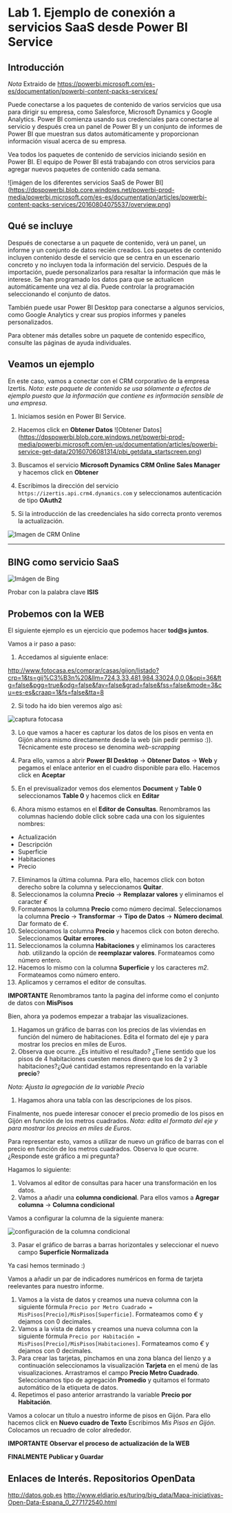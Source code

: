 Lab 1. Ejemplo de conexión a servicios SaaS desde Power BI Service
================

Introducción
------------

*Nota* Extraido de https://powerbi.microsoft.com/es-es/documentation/powerbi-content-packs-services/

Puede conectarse a los paquetes de contenido de varios servicios que usa para dirigir su empresa, como Salesforce, Microsoft Dynamics y Google Analytics. Power BI comienza usando sus credenciales para conectarse al servicio y después crea un panel de Power BI y un conjunto de informes de Power BI que muestran sus datos automáticamente y proporcionan información visual acerca de su empresa.

Vea todos los paquetes de contenido de servicios iniciando sesión en Power BI. El equipo de Power BI está trabajando con otros servicios para agregar nuevos paquetes de contenido cada semana.

![imágen de los diferentes servicios SaaS de Power BI] (https://dpspowerbi.blob.core.windows.net/powerbi-prod-media/powerbi.microsoft.com/es-es/documentation/articles/powerbi-content-packs-services/20160804075537/overview.png)

Qué se incluye
------------
Después de conectarse a un paquete de contenido, verá un panel, un informe y un conjunto de datos recién creados. Los paquetes de contenido incluyen contenido desde el servicio que se centra en un escenario concreto y no incluyen toda la información del servicio. Después de la importación, puede personalizarlos para resaltar la información que más le interese. Se han programado los datos para que se actualicen automáticamente una vez al día. Puede controlar la programación seleccionando el conjunto de datos.

También puede usar Power BI Desktop para conectarse a algunos servicios, como Google Analytics y crear sus propios informes y paneles personalizados.

Para obtener más detalles sobre un paquete de contenido específico, consulte las páginas de ayuda individuales.

Veamos un ejemplo
------------
En este caso, vamos a conectar con el CRM corporativo de la empresa Izertis.
*Nota: este paquete de contenido se usa sólamente a efectos de ejemplo puesto que la información que contiene es información sensible de una empresa*.

1. Iniciamos sesión en Power BI Service.
2. Hacemos click en **Obtener Datos** ![Obtener Datos] (https://dpspowerbi.blob.core.windows.net/powerbi-prod-media/powerbi.microsoft.com/en-us/documentation/articles/powerbi-service-get-data/20160706081314/pbi_getdata_startscreen.png)

3. Buscamos el servicio **Microsoft Dynamics CRM Online Sales Manager** y hacemos click en **Obtener**
4. Escribimos la dirección del servicio `https://izertis.api.crm4.dynamics.com` y seleccionamos autenticación de tipo **OAuth2**
5. Si la introducción de las creedenciales ha sido correcta pronto veremos la actualización. 

![Imagen de CRM Online][CRM]

[CRM]: CRM_SaaS.PNG

------------

BING como servicio SaaS
------------
![Imágen de Bing][BING]

[BING]: BING_SaaS.PNG

Probar con la palabra clave **ISIS**

Probemos con la WEB
------------
El siguiente ejemplo es un ejercicio que podemos hacer **tod@s juntos**.

Vamos a ir paso a paso:

1. Accedamos al siguiente enlace: 

http://www.fotocasa.es/comprar/casas/gijon/listado?crp=1&ts=gij%C3%B3n%20&llm=724,3,33,481,984,33024,0,0,0&opi=36&ftg=false&pgg=true&odg=false&fav=false&grad=false&fss=false&mode=3&cu=es-es&craap=1&fs=false&tta=8 

2. Si todo ha ido bien veremos algo así:



![captura fotocasa](fotocasa.PNG)




3. Lo que vamos a hacer es capturar los datos de los pisos en venta en Gijón ahora mismo directamente desde la web (sin pedir permiso :)). Técnicamente este proceso se denomina *web-scrapping*

4. Para ello, vamos a abrir **Power BI Desktop** -> **Obtener Datos** -> **Web** y pegamos el enlace anterior en el cuadro disponible para ello. Hacemos click en **Aceptar**

5. En el previsualizador vemos dos elementos **Document** y **Table 0** seleccionamos **Table 0** y hacemos click en **Editar**

6. Ahora mismo estamos en el **Editor de Consultas**. Renombramos las columnas haciendo doble click sobre cada una con los siguientes nombres: 

* Actualización
* Descripción
* Superficie
* Habitaciones
* Precio

7. Eliminamos la última columna. Para ello, hacemos click con boton derecho sobre la columna y seleccionamos **Quitar**.
8. Seleccionamos la columna **Precio** -> **Remplazar valores** y eliminamos el caracter *€*
9. Formateamos la columna **Precio** como número decimal. Seleccionamos la columna **Precio** -> **Transformar** -> **Tipo de Datos** -> **Número decimal**. Dar formato de *€*.
10. Seleccionamos la columna **Precio** y hacemos click con boton derecho. Seleccionamos **Quitar errores**.
11. Seleccionamos la columna **Habitaciones** y eliminamos los caracteres *hab.* utilizando la opción de **reemplazar valores**. Formateamos como número entero. 
12. Hacemos lo mismo con la columna **Superficie** y los caracteres *m2*. Formateamos como número entero.
13. Aplicamos y cerramos el editor de consultas.

**IMPORTANTE** Renombramos tanto la pagina del informe como el conjunto de datos con **MisPisos**

Bien, ahora ya podemos empezar a trabajar las visualizaciones.

1. Hagamos un gráfico de barras con los precios de las viviendas en función del número de habitaciones. Edita el formato del eje y para mostrar los precios en miles de Euros.
2. Observa que ocurre. ¿Es intuitivo el resultado? ¿Tiene sentido que los pisos de 4 habitaciones cuesten menos dinero que los de 2 y 3 habitaciones?¿Qué cantidad estamos representando en la variable **precio**?
 
*Nota: Ajusta la agregación de la variable Precio*


1. Hagamos ahora una tabla con las descripciones de los pisos.

Finalmente, nos puede interesar conocer el precio promedio de los pisos en Gijón en función de los metros cuadrados. 
*Nota: edita el formato del eje y para mostrar los precios en miles de Euros*.

Para representar esto, vamos a utilizar de nuevo un gráfico de barras con el precio en función de los metros cuadrados.
Observa lo que ocurre. ¿Responde este gráfico a mi pregunta?


Hagamos lo siguiente:
1. Volvamos al editor de consultas para hacer una transformación en los datos. 
2. Vamos a añadir una **columna condicional**. Para ellos vamos a **Agregar columna** -> **Columna condicional**

Vamos a configurar la columna de la siguiente manera:

![configuración de la columna condicional](config_columna_condicional.PNG)

3. Pasar el gráfico de barras a barras horizontales y seleccionar el nuevo campo **Superficie Normalizada**


Ya casi hemos terminado :)

Vamos a añadir un par de indicadores numéricos en forma de tarjeta reelevantes para nuestro informe.

1. Vamos a la vista de datos y creamos una nueva columna con la siguiente fórmula `Precio por Metro Cuadrado = MisPisos[Precio]/MisPisos[Superficie]`. Formateamos como *€* y dejamos con 0 decimales.
2. Vamos a la vista de datos y creamos una nueva columna con la siguiente fórmula `Precio por Habitación = MisPisos[Precio]/MisPisos[Habitaciones]`. Formateamos como *€* y dejamos con 0 decimales.
3. Para crear las tarjetas, pinchamos en una zona blanca del lienzo y a continuación seleccionamos la visualización **Tarjeta** en el menú de las visualizaciones. Arrastramos el campo **Precio Metro Cuadrado**. Seleccionamos tipo de agregación **Promedio** y quitamos el formato automático de la etiqueta de datos.
4. Repetimos el paso anterior arrastrando la variable **Precio por Habitación**.

Vamos a colocar un título a nuestro informe de pisos en Gijón. Para ello hacemos click en **Nuevo cuadro de Texto**
Escribimos *Mis Pisos en Gijón*. Colocamos un recuadro de color alrededor.

**IMPORTANTE** **Observar el proceso de actualización de la WEB**


**FINALMENTE** **Publicar y Guardar**


Enlaces de Interés. Repositorios OpenData
------------
http://datos.gob.es
http://www.eldiario.es/turing/big_data/Mapa-iniciativas-Open-Data-Espana_0_277172540.html


